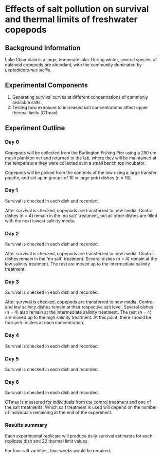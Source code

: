 # Effects of salt pollution on survival and thermal limits of freshwater copepods 

## Background information 
Lake Champlain is a large, temperate lake. During winter, several species of calanoid copepods are abundant, with the community dominated by *Leptodiaptomus sicilis*. 

## Experimental Components 
1.  Generating survival curves at different concentrations of commonly available salts.
2.  Testing how exposure to increased salt concentrations affect upper thermal limits (CTmax).

## Experiment Outline

### Day 0
Copepods will be collected from the Burlington Fishing Pier using a 250 um mesh plankton net and returned to the lab, where they will be maintained at the temperature they were collected at in a small bench top incubator. 

Copepods will be picked from the contents of the tow using a large transfer pipette, and set up in groups of 10 in large petri dishes (n = 16). 

### Day 1 
Survival is checked in each dish and recorded. 

After survival is checked, copepods are transferred to new media. Control dishes (n = 4) remain in the 'no salt' treatment, but all other dishes are filled with the next lowest salinity media. 

### Day 2
Survival is checked in each dish and recorded. 

After survival is checked, copepods are transferred to new media. Control dishes remain in the 'no salt' treatment. Several dishes (n = 4) remain at the low salinity treatment. The rest are moved up to the intermediate salinity treatment. 

### Day 3
Survival is checked in each dish and recorded. 

After survival is checked, copepods are transferred to new media. Control and low salinity dishes remain at their respective salt level. Several dishes (n = 4) also remain at the intermediate salinity treatment. The rest (n = 4) are moved up to the high salinity treatment. At this point, there should be four petri dishes at each concentration. 

### Day 4
Survival is checked in each dish and recorded. 

### Day 5
Survival is checked in each dish and recorded. 

### Day 6
Survival is checked in each dish and recorded. 

CTmax is measured for individuals from the control treatment and one of the salt treatments. Which salt treatment is used will depend on the number of individuals remaining at the end of the experiment. 

### Results summary
Each experimental replicate will produce daily survival estimates for each replicate dish and 20 thermal limit values. 

For four salt varieties, four weeks would be required. 

